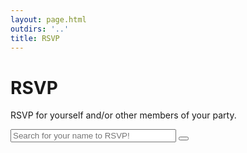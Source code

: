 ```yaml
---
layout: page.html
outdirs: '..'
title: RSVP
---
```

<h1>RSVP</h1>


<div class="search">
	<p>RSVP for yourself and/or other members of your party.</p>
	<div class="search-container">
	  	<form action="/action_page.php">
	      <input type="text" placeholder="Search for your name to RSVP!" name="search" size="30">
	      <button type="submit"><i class="fa fa-search"></i></button>
	    </form>
	</div>
</div>
</div>